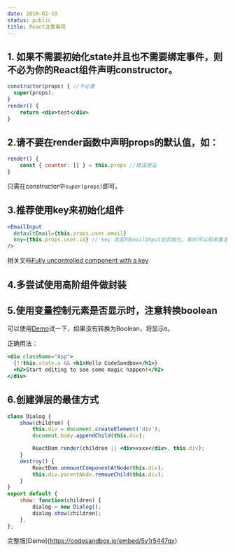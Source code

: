 ```yaml
---
date: 2018-02-10
status: public
title: React注意事项
---
```


## 1. 如果不需要初始化state并且也不需要绑定事件，则不必为你的React组件声明constructor。
``` jsx
constructor(props) { //不必要
  super(props);
}
render() {
    return <div>test</div>
}
```

## 2.请不要在render函数中声明props的默认值，如：
``` js
render() {
    const { counter: [] } = this.props //错误用法
}
```
只需在constructor中`super(props)`即可。

## 3.推荐使用key来初始化组件
``` jsx
<EmailInput
  defaultEmail={this.props.user.email}
  key={this.props.user.id} // key 改变时EmailInput会初始化，有时可以用来重走组件生命周期
/>
```
相关文档[Fully uncontrolled component with a key](https://reactjs.org/blog/2018/06/07/you-probably-dont-need-derived-state.html#recommendation-fully-uncontrolled-component-with-a-key)

## 4.多尝试使用高阶组件做封装

## 5.使用变量控制元素是否显示时，注意转换boolean

可以使用[Demo](https://codesandbox.io/s/5kzrp9y3ql)试一下，如果没有转换为Boolean，将显示`0`。

正确用法：

``` jsx
<div className="App">
  {!!this.state.a && <h1>Hello CodeSandbox</h1>}
  <h2>Start editing to see some magic happen!</h2>
</div>
```

## 6.创建弹层的最佳方式


``` jsx
class Dialog {
    show(children) {
        this.div = document.createElement('div');
        document.body.appendChild(this.div);

        ReactDom.render(children || <div>xxxx</div>, this.div);
    }
    destroy() {
        ReactDom.unmountComponentAtNode(this.div);
        this.div.parentNode.removeChild(this.div);
    }
}
export default {
    show: function(children) {
        dialog = new Dialog();
        dialog.show(children);
    },
};
```

完整版[Demo]{https://codesandbox.io/embed/5y1r5447qx}
